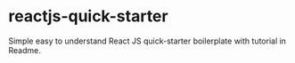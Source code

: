 # reactjs-quick-starter
Simple easy to understand React JS quick-starter boilerplate with tutorial in Readme.
